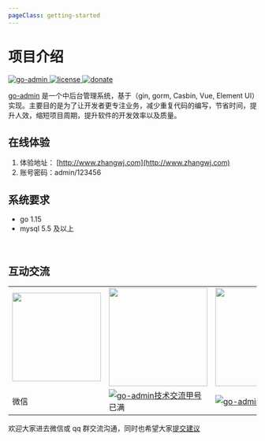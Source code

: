 ```yaml
---
pageClass: getting-started
---
```


# 项目介绍

<a href="https://github.com/wenjianzhang/go-admin">
  <img src="https://github.com/wenjianzhang/go-admin/workflows/build/badge.svg" alt="go-admin">
</a>

<a href="https://github.com/wenjianzhang/go-admin">
  <img src="https://img.shields.io/github/license/mashape/apistatus.svg" alt="license">
</a>
  <a href="http://doc.zhangwj.com/go-admin-site/donate/">
  <img src="https://img.shields.io/badge/%24-donate-ff69b4.svg" alt="donate">
</a>

[go-admin](https://github.com/wenjianzhang/go-admin) 是一个中后台管理系统，基于（gin, gorm, Casbin, Vue, Element UI）实现。主要目的是为了让开发者更专注业务，减少重复代码的编写，节省时间，提升人效，缩短项目周期，提升软件的开发效率以及质量。

## 在线体验

1. 体验地址： [http://www.zhangwj.com](http://www.zhangwj.com)
2. 账号密码：admin/123456

## 系统要求

- go 1.15
- mysql 5.5 及以上

<br/>

## 互动交流

<table>
  <tr>
    <td><img src="https://gitee.com/mydearzwj/image/raw/master/img/wx.png" width="180px"></td>
    <td><img src="https://gitee.com/mydearzwj/image/raw/master/img/qq.png" width="200px"></td>
    <td><img src="https://gitee.com/mydearzwj/image/raw/master/img/qq2.png" width="200px"></td>
  </tr>
  <tr>
    <td>微信</td>
    <td><a target="_blank" href="https://shang.qq.com/wpa/qunwpa?idkey=1affb445445bd442312fcad9a927007db74a0cd4380bbc08a6c97d2691744869"><img border="0" src="https://pub.idqqimg.com/wpa/images/group.png" alt="go-admin技术交流甲号" title="go-admin技术交流甲号"></a>已满</td>
    <td><a target="_blank" href="https://shang.qq.com/wpa/qunwpa?idkey=0f2bf59f5f2edec6a4550c364242c0641f870aa328e468c4ee4b7dbfb392627b"><img border="0" src="https://pub.idqqimg.com/wpa/images/group.png" alt="go-admin技术交流乙号" title="go-admin技术交流乙号"></a></td>
  </tr>
</table>


欢迎大家进去微信或 qq 群交流沟通，同时也希望大家[提交建议](https://github.com/wenjianzhang/go-admin/issues/new)

